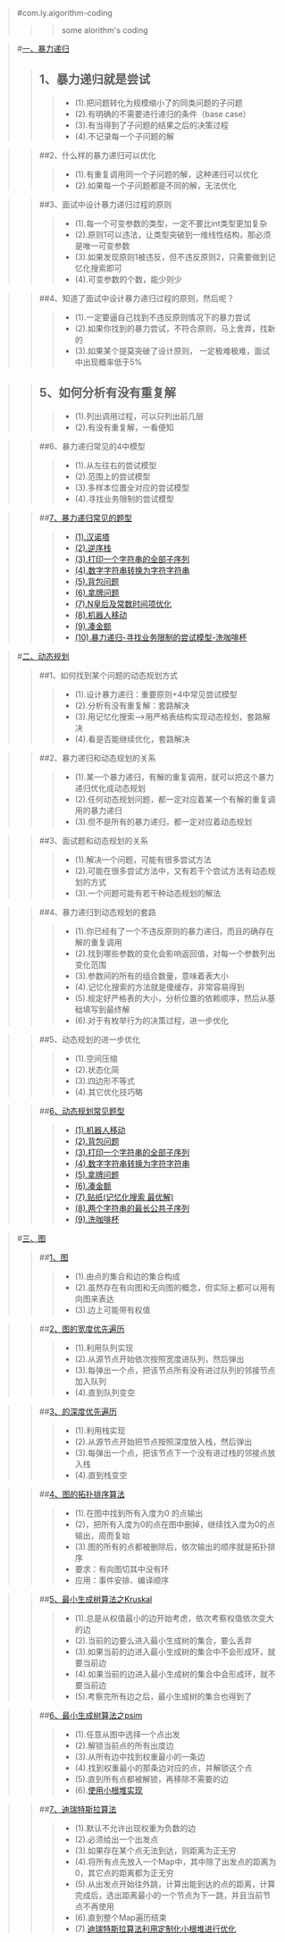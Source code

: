 > #com.ly.algorithm-coding
>>>some alorithm's coding

>#[一、暴力递归](/coding/src/main/java/com/ly/algorithm/coding/ViolentRecursionCoding.java "coding/src/main/java/com/ly/algorithm/coding/ViolentRecursionCoding.java")
>>## 1、暴力递归就是尝试 
>>>* (1).把问题转化为规模缩小了的同类问题的子问题
>>>* (2).有明确的不需要进行递归的条件（base case）
>>>* (3).有当得到了子问题的结果之后的决策过程
>>>* (4).不记录每一个子问题的解 
  
>> ##2、什么样的暴力递归可以优化
>>>* (1).有重复调用同一个子问题的解，这种递归可以优化
>>>* (2).如果每一个子问题都是不同的解，无法优化
  
>> ##3、面试中设计暴力递归过程的原则
>>>* (1).每一个可变参数的类型，一定不要比int类型更加复杂
>>>* (2).原则1可以违法，让类型突破到一维线性结构，那必须是唯一可变参数
>>>* (3).如果发现原则1被违反，但不违反原则2，只需要做到记忆化搜索即可
>>>* (4).可变参数的个数，能少则少

>> ##4、知道了面试中设计暴力递归过程的原则，然后呢？
>>>* (1).一定要逼自己找到不违反原则情况下的暴力尝试
>>>* (2).如果你找到的暴力尝试，不符合原则，马上舍弃，找新的
>>>* (3).如果某个提莫突破了设计原则， 一定极难极难，面试中出现概率低于5%
      
>> ## 5、如何分析有没有重复解
>>>* (1).列出调用过程，可以只列出前几层
>>>* (2).有没有重复解，一看便知
      
>> ##6、暴力递归常见的4中模型
>>>* (1).从左往右的尝试模型
>>>* (2).范围上的尝试模型
>>>* (3).多样本位置全对应的尝试模型
>>>* (4).寻找业务限制的尝试模型

>> ##[7、暴力递归常见的题型](/coding/src/main/java/com/ly/algorithm/coding/ViolentRecursionCoding.java "coding/src/main/java/com/ly/algorithm/coding/ViolentRecursionCoding.java")
>>>* [(1).汉诺塔](hanoi1 "hanoi1、hanoi2、hanoi3")
>>>* [(2).逆序栈](reverse "reverse")
>>>* [(3).打印一个字符串的全部子序列](printSubsequence "printSubsequence")
>>>* [(4).数字字符串转换为字符字符串](convertString "convertString")
>>>* [(5).背包问题](getMaxPrice "getMaxPrice")
>>>* [(6).拿牌问题](getMaxScore "getMaxScore")
>>>* [(7).N皇后及常数时间项优化](nQueen "nQueen、nQueen2")
>>>* [(8).机器人移动](move "move")
>>>* [(9).凑金额](getPriceCount2 "getPriceCount2")
>>>* [(10).暴力递归-寻找业务限制的尝试模型-洗咖啡杯](washCoffeeCup "washCoffeeCup")

> #[二、动态规划](/coding/src/main/java/com/ly/algorithm/coding/DynamicProgrammingCoding.java "coding/src/main/java/com/ly/algorithm/coding/DynamicProgrammingCoding.java")
>> ##1、如何找到某个问题的动态规划方式
>>>* (1).设计暴力递归：重要原则+4中常见尝试模型
>>>* (2).分析有没有重复解：套路解决
>>>* (3).用记忆化搜索——>用严格表结构实现动态规划，套路解决
>>>* (4).看是否能继续优化，套路解决

>> ##2、暴力递归和动态规划的关系
>>>* (1).某一个暴力递归，有解的重复调用，就可以把这个暴力递归优化成动态规划
>>>* (2).任何动态规划问题，都一定对应着某一个有解的重复调用的暴力递归
>>>* (3).但不是所有的暴力递归，都一定对应着动态规划

>> ##3、面试题和动态规划的关系
>>>* (1).解决一个问题，可能有很多尝试方法
>>>* (2).可能在很多尝试方法中，又有若干个尝试方法有动态规划的方式
>>>* (3).一个问题可能有若干种动态规划的解法

>> ##4、暴力递归到动态规划的套路
>>>* (1).你已经有了一个不违反原则的暴力递归，而且的确存在解的重复调用
>>>* (2).找到哪些参数的变化会影响返回值，对每一个参数列出变化范围
>>>* (3).参数间的所有的组合数量，意味着表大小
>>>* (4).记忆化搜索的方法就是傻缓存，非常容易得到
>>>* (5).规定好严格表的大小，分析位置的依赖顺序，然后从基础填写到最终解
>>>* (6).对于有枚举行为的决策过程，进一步优化

>> ##5、动态规划的进一步优化
>>>* (1).空间压缩
>>>* (2).状态化简
>>>* (3).四边形不等式
>>>* (4).其它优化技巧略

>> ##[6、动态规划常见题型](/coding/src/main/java/com/ly/algorithm/coding/DynamicProgrammingCoding.java "coding/src/main/java/com/ly/algorithm/coding/DynamicProgrammingCoding.java")
>>>* [(1).机器人移动](move "move")
>>>* [(2).背包问题](getMaxPrice "getMaxPrice")
>>>* [(3).打印一个字符串的全部子序列](printSubsequence "printSubsequence")
>>>* [(4).数字字符串转换为字符字符串](convertString "convertString")
>>>* [(5).拿牌问题](getMaxScore "getMaxScore")
>>>* [(6).凑金额](getPriceCount2 "getPriceCount2")
>>>* [(7).贴纸(记忆化搜索 最优解)](getStickerStr1 "getStickerStr1")
>>>* [(8).两个字符串的最长公共子序列](longestPublicSubsequence "longestPublicSubsequence")
>>>* [(9).洗咖啡杯](washCoffeeCup "washCoffeeCup")

> #[三、图](/coding/src/main/java/com/ly/algorithm/coding/GraphCoding.java "/coding/src/main/java/com/ly/algorithm/coding/GraphCoding.java")
>> ##[1、图](GraphCoding.java "GraphCoding.java")
>>>* (1).由点的集合和边的集合构成
>>>* (2).虽然存在有向图和无向图的概念，但实际上都可以用有向图来表达
>>>* (3).边上可能带有权值
      
>> ##[2、图的宽度优先遍历](width "width")
>>>* (1).利用队列实现
>>>* (2).从源节点开始依次按照宽度进队列，然后弹出
>>>* (3).每弹出一个点，把该节点所有没有进过队列的邻接节点加入队列
>>>* (4).直到队列变空

>> ##[3、的深度优先遍历](height "height")
>>>* (1).利用栈实现
>>>* (2).从源节点开始把节点按照深度放入栈，然后弹出
>>>* (3).每弹出一个点，把该节点下一个没有进过栈的邻接点放入栈
>>>* (4).直到栈变空
       
>>##[4、图的拓扑排序算法](sort "sort")
>>>* (1).在图中找到所有入度为0 的点输出
>>>* (2)，把所有入度为0的点在图中删掉，继续找入度为0的点输出，周而复始
>>>* (3).图的所有的点都被删除后，依次输出的顺序就是拓扑排序
>>>* 要求：有向图切其中没有环
>>>* 应用：事件安排、编译顺序
  
>> ##[5、最小生成树算法之Kruskal](kruskal "kruskal")
>>>* (1).总是从权值最小的边开始考虑，依次考察权值依次变大的边
>>>* (2).当前的边要么进入最小生成树的集合，要么丢弃
>>>* (3).如果当前的边进入最小生成树的集合中不会形成环，就要当前边
>>>* (4).如果当前的边进入最小生成树的集合中会形成环，就不要当前边
>>>* (5).考察完所有边之后，最小生成树的集合也得到了
  
>> ##[6、最小生成树算法之psim](psim "psim") 
>>>* (1).任意从图中选择一个点出发
>>>* (2).解锁当前点的所有出度边
>>>* (3).从所有边中找到权重最小的一条边
>>>* (4).找到权重最小的那条边对应的点，并解锁这个点
>>>* (5).直到所有点都被解锁，再移除不需要的边
>>>* (6).[使用小根堆实现](psim2 "psim2")
  
>> ##[7、迪瑞特斯拉算法](dijkstra "dijkstra")
>>>* (1).默认不允许出现权重为负数的边
>>>* (2).必须给出一个出发点
>>>* (3).如果存在某个点无法到达，则距离为正无穷
>>>* (4).将所有点先放入一个Map中，其中除了出发点的距离为0，其它点的距离都为正无穷
>>>* (5).从出发点开始往外跳，计算出能到达的点的距离，计算完成后，选出距离最小的一个节点为下一跳，并且当前节点不再使用
>>>* (6).直到整个Map遍历结束
>>>* (7).[迪瑞特斯拉算法利用定制化小根堆进行优化](dijkstra2 "dijkstra2")